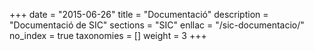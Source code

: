 +++
date        = "2015-06-26"
title       = "Documentació"
description = "Documentació de SIC"
sections    = "SIC"
enllac		= "/sic-documentacio/"
no_index 	= true
taxonomies  = []
weight 		= 3
+++

